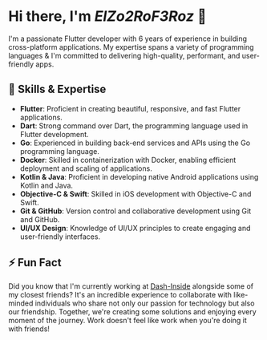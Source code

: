# Hi there, I'm ***ElZo2RoF3Roz*** 👋

I'm a passionate Flutter developer with 6 years of experience in building cross-platform applications. 
My expertise spans a variety of programming languages & I'm committed to delivering high-quality, performant, and user-friendly apps.

## 🔧 Skills & Expertise

- **Flutter**: Proficient in creating beautiful, responsive, and fast Flutter applications.
- **Dart**: Strong command over Dart, the programming language used in Flutter development.
- **Go**: Experienced in building back-end services and APIs using the Go programming language.
- **Docker**: Skilled in containerization with Docker, enabling efficient deployment and scaling of applications.
- **Kotlin & Java**: Proficient in developing native Android applications using Kotlin and Java.
- **Objective-C & Swift**: Skilled in iOS development with Objective-C and Swift.
- **Git & GitHub**: Version control and collaborative development using Git and GitHub.
- **UI/UX Design**: Knowledge of UI/UX principles to create engaging and user-friendly interfaces.

## ⚡ Fun Fact

Did you know that I'm currently working at [Dash-Inside](https://github.com/Dash-Inside) alongside some of my closest friends? 
It's an incredible experience to collaborate with like-minded individuals who share not only our passion for technology but also our friendship. 
Together, we're creating some solutions and enjoying every moment of the journey. Work doesn't feel like work when you're doing it with friends!
